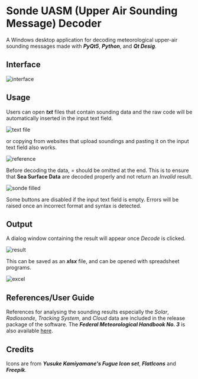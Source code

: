 # Sonde UASM (Upper Air Sounding Message) Decoder

A Windows desktop application for decoding meteorological upper-air sounding messages made with **_PyQt5_**, **_Python_**, and **_Qt Desig_**.

## Interface

![interface](https://user-images.githubusercontent.com/64736073/146811186-51ee6403-550e-4325-8d22-baac8f63ed2f.PNG)

## Usage

Users can open **_txt_** files that contain sounding data and the raw code will be automatically inserted in the input text field.

![text file](https://user-images.githubusercontent.com/64736073/134905719-d7852422-68e4-4de3-add6-29213f21cfdc.PNG)

or copying from websites that upload soundings and pasting it on the input text field also works.

![reference](https://user-images.githubusercontent.com/64736073/146811308-36d3ba5c-156f-4b07-a6f3-45ba79257d5f.PNG)

Before decoding the data, _=_ should be omitted at the end. This is to ensure that **Sea Surface Data** are decoded properly and not return an _Invalid_ result.

![sonde filled](https://user-images.githubusercontent.com/64736073/146811852-cfead339-cf13-4154-ac1c-5a414837548c.PNG)

Some buttons are disabled if the input text field is empty. Errors will be raised once an incorrect format and syntax is detected.

## Output

A dialog window containing the result will appear once _Decode_ is clicked. 

![result](https://user-images.githubusercontent.com/64736073/146811505-b856f48a-df95-400c-a2df-4f550aef7666.PNG)

This can be saved as an **_xlsx_** file, and can be opened with spreadsheet programs.

![excel](https://user-images.githubusercontent.com/64736073/146813202-1f0c5d42-ca5c-498f-9a61-99bbed20dccb.PNG)

## References/User Guide

References for analysing the sounding results especially the _Solar_, _Radiosonde_, _Tracking System_, and _Cloud_ data are included in the release package of the software. The **_Federal Meteorological Handbook No. 3_** is also available [here](https://www.icams-portal.gov/publications/fmh/FMH3/00-entire-FMH3.pdf).

## Credits

Icons are from **_Yusuke Kamiyamane's Fugue Icon set_**, **_FlatIcons_** and **_Freepik_**.
